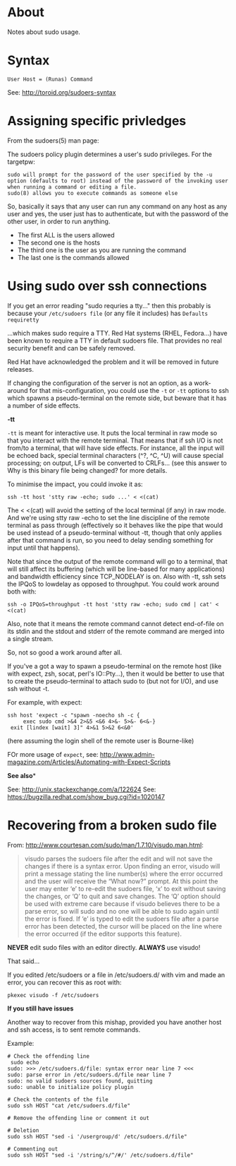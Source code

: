 # About 

Notes about sudo usage.

# Syntax

```
User Host = (Runas) Command
```

See: http://toroid.org/sudoers-syntax

# Assigning specific privledges

From the sudoers(5) man page:

The sudoers policy plugin determines a user's sudo privileges.
For the targetpw:

```
sudo will prompt for the password of the user specified by the -u option (defaults to root) instead of the password of the invoking user when running a command or editing a file.
sudo(8) allows you to execute commands as someone else
```

So, basically it says that any user can run any command on any host as any user and yes, the user just has to authenticate, but with the password of the other user, in order to run anything.

* The first ALL is the users allowed
* The second one is the hosts
* The third one is the user as you are running the command
* The last one is the commands allowed

# Using sudo over ssh connections

If you get an error reading "sudo requries a tty..." then this probably is because your `/etc/sudoers file` (or any file it includes) has `Defaults requiretty`

...which makes sudo require a TTY. Red Hat systems (RHEL, Fedora...) have been known to require a TTY in default sudoers file. That provides no real security benefit and can be safely removed.

Red Hat have acknowledged the problem and it will be removed in future releases.

If changing the configuration of the server is not an option, as a work-around for that mis-configuration, you could use the `-t` or `-tt` options to ssh which spawns a pseudo-terminal on the remote side, but beware that it has a number of side effects.

**-tt**

`-tt` is meant for interactive use. It puts the local terminal in raw mode so that you interact with the remote terminal. That means that if ssh I/O is not from/to a terminal, that will have side effects. For instance, all the input will be echoed back, special terminal characters (^?, ^C, ^U) will cause special processing; on output, LFs will be converted to CRLFs... (see this answer to Why is this binary file being changed? for more details.

To minimise the impact, you could invoke it as:

```
ssh -tt host 'stty raw -echo; sudo ...' < <(cat)
```

The < <(cat) will avoid the setting of the local terminal (if any) in raw mode. And we're using stty raw -echo to set the line discipline of the remote terminal as pass through (effectively so it behaves like the pipe that would be used instead of a pseudo-terminal without -tt, though that only applies after that command is run, so you need to delay sending something for input until that happens).

Note that since the output of the remote command will go to a terminal, that will still affect its buffering (which will be line-based for many applications) and bandwidth efficiency since TCP_NODELAY is on. Also with -tt, ssh sets the IPQoS to lowdelay as opposed to throughput. You could work around both with:

```
ssh -o IPQoS=throughput -tt host 'stty raw -echo; sudo cmd | cat' < <(cat)
```

Also, note that it means the remote command cannot detect end-of-file on its stdin and the stdout and stderr of the remote command are merged into a single stream.

So, not so good a work around after all.

If you've a got a way to spawn a pseudo-terminal on the remote host (like with expect, zsh, socat, perl's IO::Pty...), then it would be better to use that to create the pseudo-terminal to attach sudo to (but not for I/O), and use ssh without -t.

For example, with expect:

```
ssh host 'expect -c "spawn -noecho sh -c {
     exec sudo cmd >&4 2>&5 <&6 4>&- 5>&- 6<&-}
 exit [lindex [wait] 3]" 4>&1 5>&2 6<&0'
```

(here assuming the login shell of the remote user is Bourne-like)

FOr more usage of `expect`, see: http://www.admin-magazine.com/Articles/Automating-with-Expect-Scripts

**See also***

See: http://unix.stackexchange.com/a/122624 
See: https://bugzilla.redhat.com/show_bug.cgi?id=1020147

# Recovering from a broken sudo file

From: http://www.courtesan.com/sudo/man/1.7.10/visudo.man.html:

>visudo parses the sudoers file after the edit and will not save the changes if there is a syntax error. Upon finding an error, visudo will print a message stating the line number(s) where the error occurred and the user will receive the “What now?” prompt. At this point the user may enter ‘e’ to re-edit the sudoers file, ‘x’ to exit without saving the changes, or ‘Q’ to quit and save changes. The ‘Q’ option should be used with extreme care because if visudo believes there to be a parse error, so will sudo and no one will be able to sudo again until the error is fixed. If ‘e’ is typed to edit the sudoers file after a parse error has been detected, the cursor will be placed on the line where the error occurred (if the editor supports this feature).

**NEVER** edit sudo files with an editor directly. **ALWAYS** use visudo!

That said...

If you edited /etc/sudoers or a file in /etc/sudoers.d/ with vim and made an error, you can recover this as root with:

```
pkexec visudo -f /etc/sudoers
```

**If you still have issues**

Another way to recover from this mishap, provided you have another host and ssh access, is to sent remote commands.

Example:

```
# Check the offending line
 sudo echo
sudo: >>> /etc/sudoers.d/file: syntax error near line 7 <<<
sudo: parse error in /etc/sudoers.d/file near line 7
sudo: no valid sudoers sources found, quitting
sudo: unable to initialize policy plugin

# Check the contents of the file
sudo ssh HOST "cat /etc/sudoers.d/file"

# Remove the offending line or comment it out

# Deletion
sudo ssh HOST "sed -i '/usergroup/d' /etc/sudoers.d/file"

# Commenting out
sudo ssh HOST "sed -i '/string/s/^/#/' /etc/sudoers.d/file"
```

